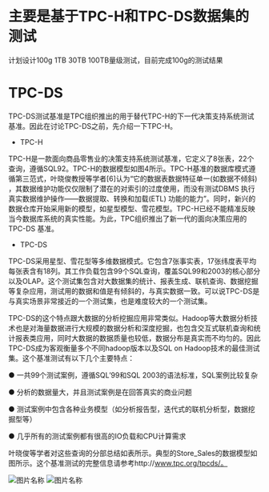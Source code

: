 # 主要是基于TPC-H和TPC-DS数据集的测试

计划设计100g 1TB 30TB 100TB量级测试，目前完成100g的测试结果

# TPC-DS

TPC-DS测试基准是TPC组织推出的用于替代TPC-H的下一代决策支持系统测试基准。因此在讨论TPC-DS之前，先介绍一下TPC-H。

* TPC-H

TPC-H是一款面向商品零售业的决策支持系统测试基准，它定义了8张表，22个查询，遵循SQL92。TPC-H的数据模型如图4所示。TPC-H基准的数据库模式遵循第三范式，叶晓俊教授等学者[6]认为“它的数据表数据特征单一(如数据不倾斜) ，其数据维护功能仅仅限制了潜在的对索引的过度使用，而没有测试DBMS 执行真实数据维护操作——数据提取、转换和加载(ETL) 功能的能力”。同时，新兴的数据仓库开始采用新的模型，如星型模型、雪花模型。TPC-H已经不能精准反映当今数据库系统的真实性能。为此，TPC组织推出了新一代的面向决策应用的TPC-DS 基准。

* TPC-DS

TPC-DS采用星型、雪花型等多维数据模式。它包含7张事实表，17张纬度表平均每张表含有18列。其工作负载包含99个SQL查询，覆盖SQL99和2003的核心部分以及OLAP。这个测试集包含对大数据集的统计、报表生成、联机查询、数据挖掘等复杂应用，测试用的数据和值是有倾斜的，与真实数据一致。可以说TPC-DS是与真实场景非常接近的一个测试集，也是难度较大的一个测试集。

TPC-DS的这个特点跟大数据的分析挖掘应用非常类似。Hadoop等大数据分析技术也是对海量数据进行大规模的数据分析和深度挖掘，也包含交互式联机查询和统计报表类应用，同时大数据的数据质量也较低，数据分布是真实而不均匀的。因此TPC-DS成为客观衡量多个不同hadoop版本以及SQL on Hadoop技术的最佳测试集。这个基准测试有以下几个主要特点：

  ● 一共99个测试案例，遵循SQL’99和SQL 2003的语法标准，SQL案例比较复杂
  
  ● 分析的数据量大，并且测试案例是在回答真实的商业问题
  
  ● 测试案例中包含各种业务模型（如分析报告型，迭代式的联机分析型，数据挖掘型等）
  
  ● 几乎所有的测试案例都有很高的IO负载和CPU计算需求
  
叶晓俊等学者对这些查询的分部总结如表所示。典型的Store_Sales的数据模型如图所示。这个基准测试的完整信息请参考http://www.tpc.org/tpcds/。

<img src="https://github.com/jimmy-src/img/blob/master/tpcds/tpcds1.jpeg" width = "" height = "" alt="图片名称" align=center />


<img src="https://github.com/jimmy-src/img/blob/master/tpcds/tpch2tpcds.jpeg" width = "" height = "" alt="图片名称" align=center />














